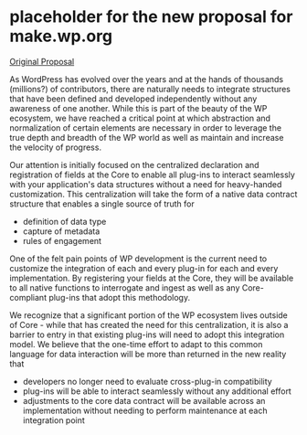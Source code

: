 # placeholder for the new proposal for make.wp.org

[Original Proposal](https://make.wordpress.org/core/2016/03/14/fields-api-where-were-at/)

As WordPress has evolved over the years and at the hands of thousands (millions?) of contributors, there are naturally needs to integrate structures that have been defined and developed independently without any awareness of one another.  While this is part of the beauty of the WP ecosystem, we have reached a critical point at which abstraction and normalization of certain elements are necessary in order to leverage the true depth and breadth of the WP world as well as maintain and increase the velocity of progress.  

Our attention is initially focused on the centralized declaration and registration of fields at the Core to enable all plug-ins to interact seamlessly with your application's data structures without a need for heavy-handed customization.  This centralization will take the form of a native data contract structure that enables a single source of truth for 
* definition of data type
* capture of metadata
* rules of engagement

One of the felt pain points of WP development is the current need to customize the integration of each and every plug-in for each and every implementation.  By registering your fields at the Core, they will be available to all native functions to interrogate and ingest as well as any Core-compliant plug-ins that adopt this methodology.  

We recognize that a significant portion of the WP ecosystem lives outside of Core - while that has created the need for this centralization, it is also a barrier to entry in that existing plug-ins will need to adopt this integration model.  We believe that the one-time effort to adapt to this common language for data interaction will be more than returned in the new reality that 
* developers no longer need to evaluate cross-plug-in compatibility
* plug-ins will be able to interact seamlessly without any additional effort
* adjustments to the core data contract will be available across an implementation without needing to perform maintenance at each integration point
